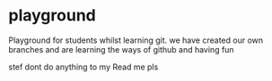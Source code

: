 # playground
Playground for students whilst learning git. we have created our own branches and are learning the ways of github and having fun

stef dont do anything to my Read me pls

